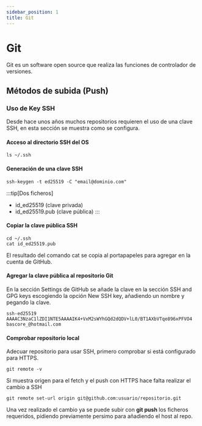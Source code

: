 ```yaml
---
sidebar_position: 1
title: Git
---
```


# Git 
Git es un software open source que realiza las funciones de controlador de versiones.

## Métodos de subida (Push)
### Uso de Key SSH
Desde hace unos años muchos repositorios requieren el uso de una clave SSH, en esta sección se muestra como se configura.
#### Acceso al directorio SSH del OS
```
ls ~/.ssh
```
#### Generación de una clave SSH
```
ssh-keygen -t ed25519 -C "email@dominio.com"
```
:::tip[Dos ficheros]
- id_ed25519 (clave privada)
- id_ed25519.pub (clave pública)
:::

#### Copiar la clave pública SSH
```
cd ~/.ssh
cat id_ed25519.pub
```
El resultado del comando cat se copia al portapapeles para agregar en la cuenta de GitHub.

#### Agregar la clave pública al repositorio Git
En la sección Settings de GitHub se añade la clave en la sección SSH and GPG keys escogiendo la opción New SSH key, añadiendo un nombre y pegando la clave.
```
ssh-ed25519 AAAAC3NzaC1lZDI1NTE5AAAAIK4+VxM2sWYhGQd2dQDV+lL0/BT1AXbVTqe896xPFVO4 bascore_@hotmail.com
```
#### Comprobar repositorio local

Adecuar repositorio para usar SSH, primero comprobar si está configurado para HTTPS.

```
git remote -v
```
Si muestra origen para el fetch y el push con HTTPS hace falta realizar el cambio a SSH
```
git remote set-url origin git@github.com:usuario/repositorio.git
```
Una vez realizado el cambio ya se puede subir con **git push** los ficheros requeridos, pidiendo previamente persimo para añadiendo el host al repo.